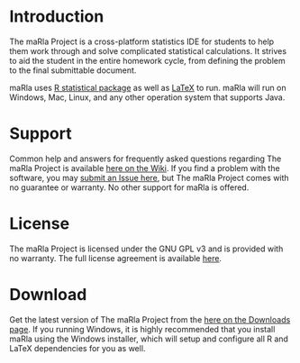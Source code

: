 # Introduction #
The maRla Project is a cross-platform statistics IDE for students to help them work through and solve complicated statistical calculations. It strives to aid the student in the entire homework cycle, from defining the problem to the final submittable document.

maRla uses [R statistical package](http://www.r-project.org/) as well as [LaTeX](http://www.latex-project.org/) to run. maRla will run on Windows, Mac, Linux, and any other operation system that supports Java.

# Support #
Common help and answers for frequently asked questions regarding The maRla Project is available [here on the Wiki](http://code.google.com/p/marla/wiki/HelpContents). If you find a problem with the software, you may [submit an Issue here](http://code.google.com/p/marla/issues/entry), but The maRla Project comes with no guarantee or warranty. No other support for maRla is offered.

# License #
The maRla Project is licensed under the GNU GPL v3 and is provided with no warranty. The full license agreement is available [here](http://www.gnu.org/licenses/gpl.html).

# Download #
Get the latest version of The maRla Project from the [here on the Downloads page](http://code.google.com/p/marla/downloads/list). If you running Windows, it is highly recommended that you install maRla using the Windows installer, which will setup and configure all R and LaTeX dependencies for you as well.